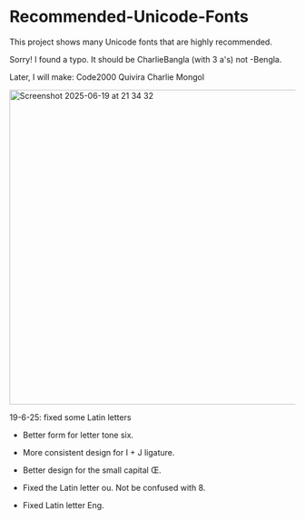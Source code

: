 # Recommended-Unicode-Fonts
This project shows many Unicode fonts that are highly recommended.

Sorry! I found a typo. It should be CharlieBangla (with 3 a's) not -Bengla.

Later, I will make:
Code2000
Quivira
Charlie Mongol

<img width="555" alt="Screenshot 2025-06-19 at 21 34 32" src="https://github.com/user-attachments/assets/53a3d9e0-2f7f-40a2-a525-052677e5393b" />

19-6-25: fixed some Latin letters

* Better form for letter tone six.
  
* More consistent design for I + J ligature.
  
* Better design for the small capital Œ.
  
* Fixed the Latin letter ou. Not be confused with 8.
  
* Fixed Latin letter Eng.
